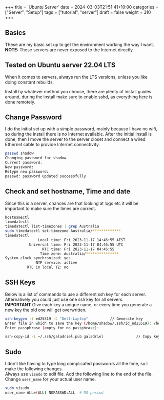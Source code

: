 +++
title = 'Ubuntu Server'
date = 2024-03-03T21:51:41+10:00
categories = ["Server", "Setup"]
tags = ["tutorial", "server"]
draft = false
weight = 310
+++

## Basics  
These are my basic set up to get the environment working the way I want.  
**NOTE:** These servers are never exposed to the Internet directly.  

## Tested on Ubuntu server 22.04 LTS  

When it comes to servers, always run the LTS versions, unless you like doing constant rebuilds.  

Install by whatever method you choose, there are plenty of install guides around, during the install make sure to enable sshd, as everything here is done remotely.  


## Change Password  
I do the initial set up with a simple password, mainly because I have no wifi, so during the install there is no Internet available. After the initial install is done, then I move the server to the server closet and connect a wired Ethernet cable to provide Internet connectivity. 

```bash
passwd shadow
Changing password for shadow
Current password: 
New password: 
Retype new password: 
passwd: password updated successfully

```
## Check and set hostname, Time and date  
Since this is a server, chances are that looking at logs etc it will be important to make sure the times are correct.  

```bash
hostnamectl
timedatectl 
timedatectl list-timezones | grep Australia
sudo timedatectl set-timezone Australia/*************
timedatectl 
               Local time: Fri 2023-11-17 14:46:55 AEST
           Universal time: Fri 2023-11-17 04:46:55 UTC
                 RTC time: Fri 2023-11-17 04:46:55
                Time zone: Australia/***************
System clock synchronized: yes
              NTP service: active
          RTC in local TZ: no
```

## SSH Keys  

Below is a list of commands to use a different ssh key for each server. Alternatively you could just use one ssh key for all servers.  
**IMPORTANT**  Give each key a unique name, or every time you generate a new key the old one will get overwritten.  

```bash
ssh-keygen -t ed25519 -C "Dell-Laptop"          // Generate key
Enter file in which to save the key (/home/shadow/.ssh/id_ed25519): /home/shadow/.ssh/galadriel        // Give unique name to key
Enter passphrase (empty for no passphrase):

ssh-copy-id -i ~/.ssh/galadriel.pub galadriel               // Copy key to server
```

## Sudo  
I don't like having to type long complicated passwords all the time, so I make the following changes.  
Always use `visudo` to edit file. Add the following line to the end of the file. Change `user_name` for your actual user name.  
 
```bash
sudo visudo
user_name ALL=(ALL) NOPASSWD:ALL  # NO passwd
```


